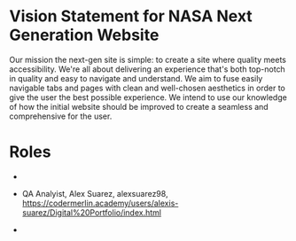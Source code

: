 # Vision Statement for NASA Next Generation Website

Our mission the next-gen site is simple: to create a site where quality meets accessibility. We're all about delivering an experience that's both top-notch in quality and easy to navigate and understand. We aim to fuse easily navigable tabs and pages with clean and well-chosen aesthetics in order to give the user the best possible experience. We intend to use our knowledge of how the initial website should be improved to create a seamless and comprehensive for the user. 

# Roles
- 
- QA Analyist, Alex Suarez, alexsuarez98, https://codermerlin.academy/users/alexis-suarez/Digital%20Portfolio/index.html
 
- 


